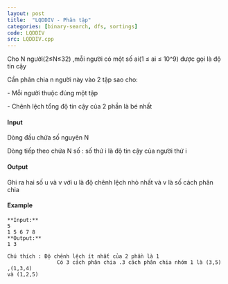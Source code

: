 ```yaml
---
layout: post
title:  "LQDDIV - Phân tập"
categories: [binary-search, dfs, sortings]
code: LQDDIV
src: LQDDIV.cpp
---
```




  


Cho N người(2≤N≤32) ,mỗi người có một số ai(1 ≤ ai ≤ 10^9) được gọi là độ tin cậy

Cần phân chia n người này vào 2 tập sao cho:

\- Mỗi người thuộc đúng một tập

\- Chênh lệch tổng độ tin cậy của 2 phần là bé nhất

#### Input

Dòng đầu chứa số nguyên N

Dòng tiếp theo chứa N số : số thứ i là độ tin cậy của người thứ i

#### Output

Ghi ra hai số u và v với u là độ chênh lệch nhỏ nhất và v là số cách phân chia

#### Example

```
**Input:**
5   
1 5 6 7 8
**Output:**
1 3  
  
Chú thích : Độ chênh lệch ít nhất của 2 phần là 1  
                Có 3 cách phân chia .3 cách phân chia nhóm 1 là (3,5) ,(1,3,4)   
và (1,2,5)  

```

<!--more-->


